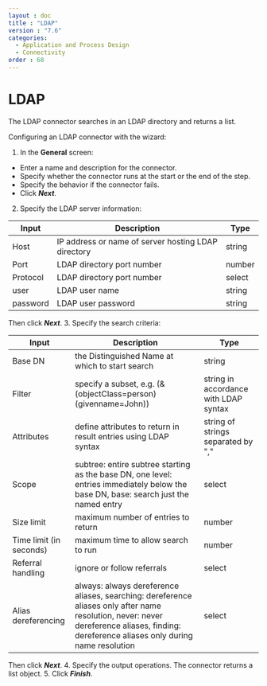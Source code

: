 ```yaml
---
layout : doc
title : "LDAP"
version : "7.6"
categories:
  - Application and Process Design
  - Connectivity
order : 68
---
```

# LDAP

The LDAP connector searches in an LDAP directory and returns a list.

Configuring an LDAP connector with the wizard:

1. In the **General** screen:
  * Enter a name and description for the connector. 
  * Specify whether the connector runs at the start or the end of the step.
  * Specify the behavior if the connector fails.
  * Click **_Next_**.
2. Specify the LDAP server information:  

| Input  | Description  | Type  | 
| ------ | ------------ |------ |
| Host  | IP address or name of server hosting LDAP directory  | string  |
| Port  | LDAP directory port number  | number  | 
| Protocol  | LDAP directory port number  | select  | 
| user  | LDAP user name  | string  | 
| password  | LDAP user password  | string  |

Then click **_Next_**.
3. Specify the search criteria:

| Input  | Description  | Type  | 
| ------ | ------------ | ----- |
| Base DN  | the Distinguished Name at which to start search  | string  | 
| Filter  | specify a subset, e.g. (&(objectClass=person)(givenname=John))  | string in accordance with LDAP syntax  |
| Attributes  | define attributes to return in result entries using LDAP syntax  | string of strings separated by ","  |
| Scope  | subtree: entire subtree starting as the base DN, one level: entries immediately below the base DN, base: search just the named entry  | select  |
| Size limit  | maximum number of entries to return  | number  |
| Time limit (in seconds)  | maximum time to allow search to run  | number  | 
| Referral handling  | ignore or follow referrals  | select  | 
| Alias dereferencing  | always: always dereference aliases, searching: dereference aliases only after name resolution, never: never dereference aliases, finding: dereference aliases only during name resolution  | select  |

Then click **_Next_**.
4. Specify the output operations. The connector returns a list object.
5. Click **_Finish_**.

